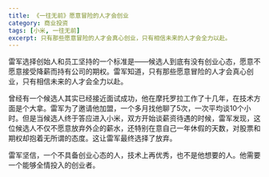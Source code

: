 ```yaml
---
title: 《一往无前》愿意冒险的人才会创业
category: 商业投资
tags: [小米, 一往无前]
excerpt: 只有那些愿意冒险的人才会真心创业，只有相信未来的人才会全力以赴。
---
```

雷军选择创始人和员工坚持的一个标准是——候选人到底有没有创业心态，愿意不愿意接受降薪而持有公司的期权。雷军知道，只有那些愿意冒险的人才会真心创业，只有相信未来的人才会全力以赴。

曾经有一个候选人其实已经接近面试成功，他在摩托罗拉工作了十几年，在技术方面是个大拿。雷军为了邀请他加盟，一个多月找他聊了5次，一次平均谈10个小时。但是当候选人终于答应进入小米，双方开始谈薪资待遇的时候，雷军发现，这位候选人不仅不愿意放弃外企的薪水，还特别在意自己一年休假的天数，对股票和期权却抱着无所谓的态度。这让雷军最终选择了放弃。

雷军坚信，一个不具备创业心态的人，技术上再优秀，也不是他想要的人。他需要一个能够全情投入的创业者。